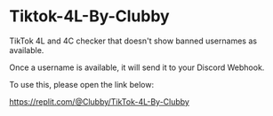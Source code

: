 # Tiktok-4L-By-Clubby

TikTok 4L and 4C checker that doesn't show banned usernames as available.

Once a username is available, it will send it to your Discord Webhook.

To use this, please open the link below:

https://replit.com/@Clubby/TikTok-4L-By-Clubby
